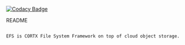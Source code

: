 [![Codacy Badge](https://app.codacy.com/project/badge/Grade/fcadcae5db684cdca8b0a1470583e05a)](https://www.codacy.com?utm_source=github.com&amp;utm_medium=referral&amp;utm_content=Seagate/efs&amp;utm_campaign=Badge_Grade)

README
~~~~~~

EFS is CORTX File System Framework on top of cloud object storage.
